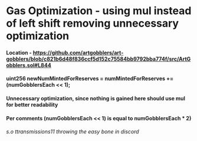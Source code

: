 # Gas Optimization - using mul instead of left shift removing unnecessary optimization

#### Location - https://github.com/artgobblers/art-gobblers/blob/c821b6d48f836ccf5d152c75584bb9792bba774f/src/ArtGobblers.sol#L844


#### uint256 newNumMintedForReserves = numMintedForReserves += (numGobblersEach << 1); 


#### Unnecessary optimization, since nothing is gained here should use mul for better readability 

#### Per comments (numGobblersEach << 1) is equal to numGobblersEach * 2)

###### s.o ttransmissions11 throwing the easy bone in discord